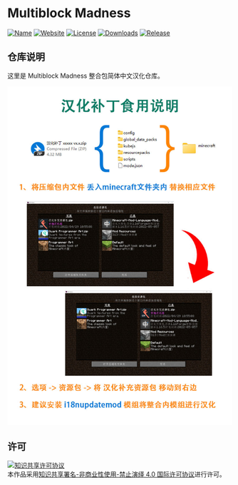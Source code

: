 <!-- markdownlint-disable MD033 -->
# Multiblock Madness

[![Name](https://img.shields.io/badge/CurseForge-multiblock-madness-F16436)](https://www.curseforge.com/minecraft/modpacks/multiblock-madness)
[![Website](https://shields.io/website?up_message=anyijun.com&url=http://anyijun.com&label=Website)](http://anyijun.com)
[![License](https://img.shields.io/badge/License-CC%20BY--NC--ND%204.0-blue)](https://github.com/ShaBaiTianCN/Modpack/blob/master/LICENSE)
[![Downloads](https://shields.io/github/downloads/ShaBaiTianCN/MultiblockMadness-Translation/total?label=Downloads)](https://github.com/ShaBaiTianCN/Modpack/releases)
[![Release](https://shields.io/github/v/release/ShaBaiTianCN/MultiblockMadness-Translation?display_name=tag&include_prereleases&label=Release)](https://github.com/ShaBaiTianCN/Modpack/releases/latest)

## 仓库说明

这里是 Multiblock Madness 整合包简体中文汉化仓库。

![汉化补丁食用说明](汉化补丁食用说明.jpg)

## 许可

<a rel="license" href="http://creativecommons.org/licenses/by-nc-nd/4.0/"><img alt="知识共享许可协议" style="border-width:0" src="https://i.creativecommons.org/l/by-nc-nd/4.0/88x31.png" /></a><br />本作品采用<a rel="license" href="http://creativecommons.org/licenses/by-nc-nd/4.0/">知识共享署名-非商业性使用-禁止演绎 4.0 国际许可协议</a>进行许可。
